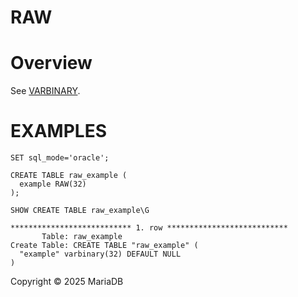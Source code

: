 
# RAW


# Overview


See [VARBINARY](varbinary.md).


# EXAMPLES


```
SET sql_mode='oracle';
```

```
CREATE TABLE raw_example (
  example RAW(32)
);
```

```
SHOW CREATE TABLE raw_example\G
```

```
*************************** 1. row ***************************
       Table: raw_example
Create Table: CREATE TABLE "raw_example" (
  "example" varbinary(32) DEFAULT NULL
)
```


Copyright © 2025 MariaDB


